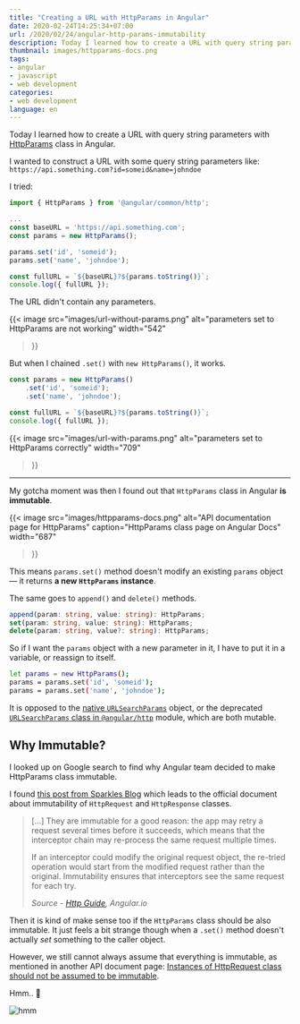 ```yaml
---
title: "Creating a URL with HttpParams in Angular"
date: 2020-02-24T14:25:34+07:00
url: /2020/02/24/angular-http-params-immutability
description: Today I learned how to create a URL with query string parameters with HttpParams class in Angular
thumbnail: images/httpparams-docs.png
tags:
- angular
- javascript
- web development
categories:
- web development
language: en
---
```


Today I learned how to create a URL with query string parameters with [HttpParams](https://angular.io/api/common/http/HttpParams) class in Angular.

I wanted to construct a URL with some query string parameters like:
`https://api.something.com?id=someid&name=johndoe`

I tried:

```ts
import { HttpParams } from '@angular/common/http';

...
const baseURL = 'https://api.something.com';
const params = new HttpParams();

params.set('id', 'someid');
params.set('name', 'johndoe');

const fullURL = `${baseURL}?${params.toString()}`;
console.log({ fullURL });
```

The URL didn't contain any parameters.

{{< image
  src="images/url-without-params.png"
  alt="parameters set to HttpParams are not working"
  width="542"
>}}

But when I chained `.set()` with `new HttpParams()`, it works.

```ts
const params = new HttpParams()
	.set('id', 'someid');
	.set('name', 'johndoe');

const fullURL = `${baseURL}?${params.toString()}`;
console.log({ fullURL });
```

{{< image
  src="images/url-with-params.png"
  alt="parameters set to HttpParams correctly"
  width="709"
>}}

-----

My gotcha moment was then I found out that `HttpParams` class in Angular **is immutable**.

{{< image
  src="images/httpparams-docs.png"
  alt="API documentation page for HttpParams"
  caption="HttpParams class page on Angular Docs"
  width="687"
>}}

This means `params.set()` method doesn't modify an existing `params` object &mdash;
it returns **a new `HttpParams` instance**.

The same goes to `append()` and `delete()` methods.

```ts
append(param: string, value: string): HttpParams;
set(param: string, value: string): HttpParams;
delete(param: string, value?: string): HttpParams;
```

So if I want the `params` object with a new parameter in it,
I have to put it in a variable, or reassign to itself.

```sh
let params = new HttpParams();
params = params.set('id', 'someid');
params = params.set('name', 'johndoe');
```

It is opposed to the [native `URLSearchParams`](https://developer.mozilla.org/en-US/docs/Web/API/URLSearchParams) object,
or the deprecated [`URLSearchParams` class in `@angular/http`](https://v2.angular.io/docs/ts/latest/api/http/index/URLSearchParams-class.html) module,
which are both mutable.


## Why Immutable?

I looked up on Google search to find why Angular team
decided to make HttpParams class immutable.

I found [this post from Sparkles Blog](https://medium.com/sparkles-blog/angular-httpclient-enforces-immutability-dad161d8714b)
which leads to the official document about immutability of `HttpRequest` and `HttpResponse` classes.

<blockquote>
	<p>[...] They are immutable for a good reason: the app may retry a request several times before it succeeds, which means that the interceptor chain may re-process the same request multiple times.</p>
	<p>If an interceptor could modify the original request object, the re-tried operation would start from the modified request rather than the original. Immutability ensures that interceptors see the same request for each try.</p>
	<cite>Source - <a href="https://angular.io/guide/http#immutability">Http Guide</a>, Angular.io</cite>
</blockquote>

Then it is kind of make sense too if the `HttpParams` class should be also immutable.
It just feels a bit strange though when a `.set()` method doesn't actually _set_ something to the caller object.

However, we still cannot always assume that everything is immutable,
as mentioned in another API document page:
[Instances of HttpRequest class should not be assumed to be immutable](https://angular.io/api/common/http/HttpRequest).

Hmm.. 🤔

![hmm](https://media.giphy.com/media/3o7TKTDn976rzVgky4/giphy.gif)
